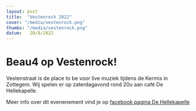 ```yaml
---
layout: post
title:  "Vestenrock 2022"
cover: "/media/vestenrock.png"
thumbs: "/media/vestenrock.png"
datum:   20/8/2022
---
```


# Beau4 op Vestenrock!

Vestenstraat is de place to be voor live muziek tijdens de Kermis in Zottegem. Wij spelen er op zaterdagavond rond 20u aan café De Hellekapelle.

Meer info over dit evenenement vind je op [facebook pagina De Hellekapelle](https://fb.me/e/25ZnPEzll)